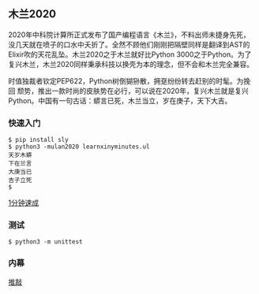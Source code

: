 ## 木兰2020

2020年中科院计算所正式发布了国产编程语言《木兰》，不料出师未捷身先死，
没几天就在喷子的口水中夭折了。全然不顾他们刚刚把隔壁同样是翻译到AST的
Elixir吹的天花乱坠。木兰2020之于木兰就好比Python 3000之于Python。为了
复兴木兰，木兰2020同样秉承科技以换壳为本的理念，但不会和木兰完全兼容。

时值独裁者钦定PEP622，Python树倒猢狲散，拥趸纷纷转去赶别的时髦。为挽回
颓势，推出一款时尚的皮肤势在必行，可以说在2020年，复兴木兰就是复兴
Python。中国有一句古话：蟒言已死，木兰当立，岁在庚子，天下大吉。

### 快速入门

```
$ pip install sly
$ python3 -mulan2020 learnxinyminutes.ul
天岁木蟒
下在兰言
大庚当已
吉子立死
$
```

[1分钟速成](learnxinyminutes.ul)

### 测试

```
$ python3 -m unittest
```

### 内幕

[推敲](TRADEOFF.md)
